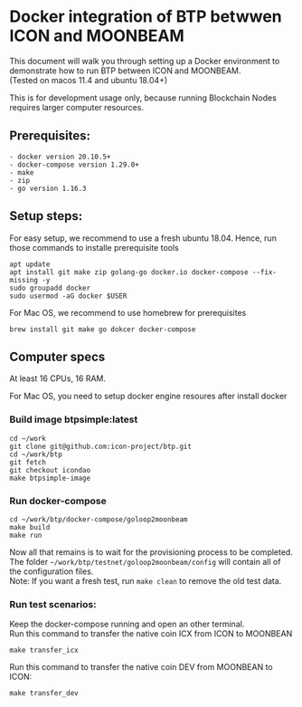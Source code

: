 # Docker integration of BTP betwwen ICON and MOONBEAM

This document will walk you through setting up a Docker environment to demonstrate how to run BTP between ICON and MOONBEAM.   
(Tested on macos 11.4 and ubuntu 18.04+)

This is for development usage only, because running Blockchain Nodes requires larger computer resources. 

## Prerequisites:  
```
- docker version 20.10.5+
- docker-compose version 1.29.0+
- make
- zip
- go version 1.16.3
```

## Setup steps:  

For easy setup, we recommend to use a fresh ubuntu 18.04. Hence, run those commands to installe prerequisite tools
```
apt update
apt install git make zip golang-go docker.io docker-compose --fix-missing -y
sudo groupadd docker
sudo usermod -aG docker $USER
```

For Mac OS, we recommend to use homebrew for prerequisites
```
brew install git make go dokcer docker-compose
```

## Computer specs

At least 16 CPUs, 16 RAM.

For Mac OS, you need to setup docker engine resoures after install docker

### Build image btpsimple:latest

```
cd ~/work
git clone git@github.com:icon-project/btp.git
cd ~/work/btp
git fetch
git checkout icondao
make btpsimple-image
```

### Run docker-compose

```
cd ~/work/btp/docker-compose/goloop2moonbeam
make build
make run
```

Now all that remains is to wait for the provisioning process to be completed.    
The folder `~/work/btp/testnet/goloop2moonbeam/config` will contain all of the configuration files.   
Note: If you want a fresh test, run `make clean` to remove the old test data.

### Run test scenarios:

Keep the docker-compose running and open an other terminal.  
Run this command to transfer the native coin ICX from ICON to MOONBEAN
```
make transfer_icx
```

Run this command to transfer the native coin DEV from MOONBEAN to ICON:
```
make transfer_dev
```
